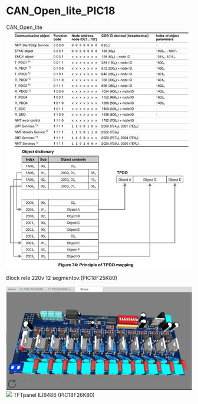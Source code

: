 # CAN_Open_lite_PIC18

CAN_Open_lite 
<img src="CANOPEN.png" width=600 >
<img src="PDO_mapping.png" width=600 >

Block rele 220v 12 segmentov.(PIC18F25K80)

<img src="/Rele_Block_12/module.png" width=600 >
<img src="/Rele_Block_12/module_original.png" width=600 >
TFTpanel ILI9486 (PIC18F26K80)
